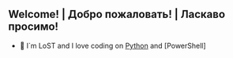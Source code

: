 ## Welcome! | Добро пожаловать! | Ласкаво просимо!

- 🤔 I`m LoST and I love coding on [Python](https://www.python.org) and [PowerShell]

<!--
**LoST202/LoST202** is a ✨ _special_ ✨ repository because its `README.md` (this file) appears on your GitHub profile.

Here are some ideas to get you started:

- 🔭 I’m currently working on ...
- 🌱 I’m currently learning ...
- 👯 I’m looking to collaborate on ...
- 🤔 I’m looking for help with ...
- 💬 Ask me about ...
- 📫 How to reach me: ...
- 😄 Pronouns: ...
- ⚡ Fun fact: ...
-->
